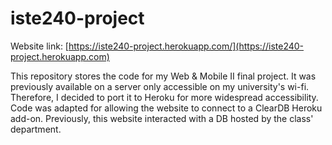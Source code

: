 # iste240-project

Website link: [https://iste240-project.herokuapp.com/](https://iste240-project.herokuapp.com)

This repository stores the code for my Web & Mobile II final project. It was previously available on a server only accessible on my university's wi-fi. Therefore, I decided to port it to Heroku for more widespread accessibility. Code was adapted for allowing the website to connect to a ClearDB Heroku add-on. Previously, this website interacted with a DB hosted by the class' department.
